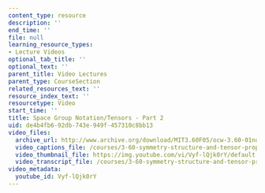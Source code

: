 ```yaml
---
content_type: resource
description: ''
end_time: ''
file: null
learning_resource_types:
- Lecture Videos
optional_tab_title: ''
optional_text: ''
parent_title: Video Lectures
parent_type: CourseSection
related_resources_text: ''
resource_index_text: ''
resourcetype: Video
start_time: ''
title: Space Group Notation/Tensors - Part 2
uid: de4b4fb6-92db-743e-949f-457310c8bb13
video_files:
  archive_url: http://www.archive.org/download/MIT3.60F05/ocw-3.60-01nov2005-pt2-220k.mp4
  video_captions_file: /courses/3-60-symmetry-structure-and-tensor-properties-of-materials-fall-2005/5a1be51a172c598480a05c118d52f07e_Vyf-lQjk0rY.vtt
  video_thumbnail_file: https://img.youtube.com/vi/Vyf-lQjk0rY/default.jpg
  video_transcript_file: /courses/3-60-symmetry-structure-and-tensor-properties-of-materials-fall-2005/ca9e4e8c347e445df329bbb51916cb8a_Vyf-lQjk0rY.pdf
video_metadata:
  youtube_id: Vyf-lQjk0rY
---
```

